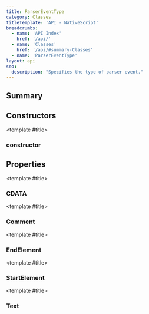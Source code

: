 ```yaml
---
title: ParserEventType
category: Classes
titleTemplate: 'API - NativeScript'
breadcrumbs: 
  - name: 'API Index'
    href: '/api/'
  - name: 'Classes'
    href: '/api/#summary-Classes'
  - name: 'ParserEventType'
layout: api
seo:
  description: "Specifies the type of parser event."
---
```


<!-- This page is auto generated, do not edit manually. -->
<!-- Run "yarn generate:api-docs" to regenerate -->

<script setup lang="ts">
  import { provide } from "vue";
  import API_DATA from "./ParserEventType.data.json";
  
  provide('API_DATA', API_DATA);
</script>

<APIRefHierarchy v-once />

<APIRefComment commentBase64="eyJibG9ja1RhZ3MiOltdLCJtb2RpZmllclRhZ3MiOnt9LCJzdW1tYXJ5IjpbeyJraW5kIjoidGV4dCIsInRleHQiOiJTcGVjaWZpZXMgdGhlIHR5cGUgb2YgcGFyc2VyIGV2ZW50LiJ9XX0=" v-once />

## <Heading ignore>Summary</Heading>

<APIRefSummary v-once />

## Constructors

<div class="">

<APIRef for="2858" v-once>

<template #title>

### constructor

</template>

</APIRef>

</div>

## Properties

<div class="isStatic">

<APIRef for="2856" v-once>

<template #title>

### CDATA

</template>

</APIRef>

</div>

<div class="isStatic">

<APIRef for="2857" v-once>

<template #title>

### Comment

</template>

</APIRef>

</div>

<div class="isStatic">

<APIRef for="2854" v-once>

<template #title>

### EndElement

</template>

</APIRef>

</div>

<div class="isStatic">

<APIRef for="2853" v-once>

<template #title>

### StartElement

</template>

</APIRef>

</div>

<div class="isStatic">

<APIRef for="2855" v-once>

<template #title>

### Text

</template>

</APIRef>

</div>
